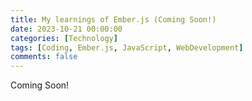 ```yaml
--- 
title: My learnings of Ember.js (Coming Soon!)
date: 2023-10-21 00:00:00
categories: [Technology]
tags: [Coding, Ember.js, JavaScript, WebDevelopment]
comments: false
---
```


Coming Soon!